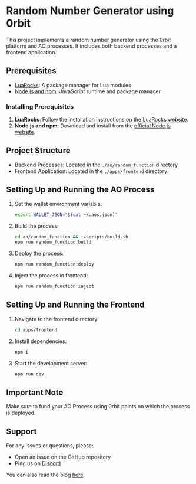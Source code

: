 # Random Number Generator using 0rbit

This project implements a random number generator using the 0rbit platform and AO processes. It includes both backend processes and a frontend application.

## Prerequisites

- [LuaRocks](https://luarocks.org/): A package manager for Lua modules
- [Node.js and npm](https://nodejs.org/): JavaScript runtime and package manager

### Installing Prerequisites

1. **LuaRocks**: Follow the installation instructions on the [LuaRocks website](https://luarocks.org/).
2. **Node.js and npm**: Download and install from the [official Node.js website](https://nodejs.org/).

## Project Structure

- Backend Processes: Located in the `./ao/random_function` directory
- Frontend Application: Located in the `./apps/frontend` directory

## Setting Up and Running the AO Process

1. Set the wallet environment variable:
   ```bash
   export WALLET_JSON="$(cat ~/.aos.json)"
   ```

2. Build the process:
   ```bash
   cd ao/random_function && ./scripts/build.sh
   npm run random_function:build
   ```

3. Deploy the process:
   ```bash
   npm run random_function:deploy
   ```

4. Inject the process in frontend:
   ```bash
   npm run random_function:inject
   ``` 

## Setting Up and Running the Frontend

1. Navigate to the frontend directory:
   ```bash
   cd apps/frontend
   ```

2. Install dependencies:
   ```bash
   npm i
   ```

3. Start the development server:
   ```bash
   npm run dev
   ```

## Important Note

Make sure to fund your AO Process using 0rbit points on which the process is deployed.

## Support

For any issues or questions, please:

- Open an issue on the GitHub repository
- Ping us on [Discord](https://discord.gg/nm6VKUQBrA)

You can also read the blog [here](https://blog.0rbit.co/dice-game-with-0rbit).